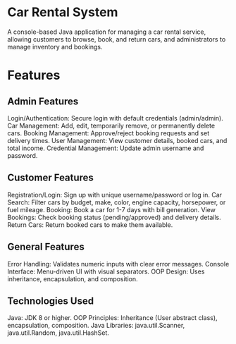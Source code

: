 # Car Rental System
A console-based Java application for managing a car rental service, allowing customers to browse, book, and return cars, and administrators to manage inventory and bookings.
# Features
## Admin Features

Login/Authentication: Secure login with default credentials (admin/admin).
Car Management: Add, edit, temporarily remove, or permanently delete cars.
Booking Management: Approve/reject booking requests and set delivery times.
User Management: View customer details, booked cars, and total income.
Credential Management: Update admin username and password.

## Customer Features

Registration/Login: Sign up with unique username/password or log in.
Car Search: Filter cars by budget, make, color, engine capacity, horsepower, or fuel mileage.
Booking: Book a car for 1-7 days with bill generation.
View Bookings: Check booking status (pending/approved) and delivery details.
Return Cars: Return booked cars to make them available.

## General Features

Error Handling: Validates numeric inputs with clear error messages.
Console Interface: Menu-driven UI with visual separators.
OOP Design: Uses inheritance, encapsulation, and composition.

## Technologies Used

Java: JDK 8 or higher.
OOP Principles: Inheritance (User abstract class), encapsulation, composition.
Java Libraries: java.util.Scanner, java.util.Random, java.util.HashSet.
